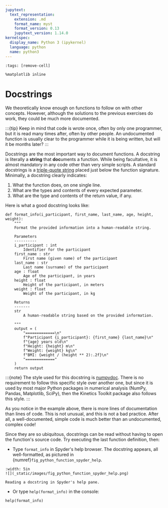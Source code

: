 ```yaml
---
jupytext:
  text_representation:
    extension: .md
    format_name: myst
    format_version: 0.13
    jupytext_version: 1.14.0
kernelspec:
  display_name: Python 3 (ipykernel)
  language: python
  name: python3
---
```


```{code-cell} ipython3
:tags: [remove-cell]

%matplotlib inline
```

# Docstrings

We theoretically know enough on functions to follow on with other concepts. However, although the solutions to the previous exercises do work, they could be much more documented.

:::{tip}
Keep in mind that code is wrote once, often by only one programmer, but it is read many times after, often by other people. An undocumented function is usually clear to the programmer while it is being written, but will it be months later?
:::

Docstrings are the most important way to document functions. A docstring is literally a **string** that **doc**uments a function. While being facultative, it is almost mandatory in any code other than very simple scripts. A standard docstrings is a [triple-quote string](python_strings_triple_quotes.md) placed just below the function signature. Minimally, a docstring clearly indicates:

1. What the function does, on one single line.
2. What are the types and contents of every expected parameter.
3. What are the type and contents of the return value, if any.

Here is what a good docstring looks like:

```{code-cell} ipython3
def format_info(i_participant, first_name, last_name, age, height, weight):
    """
    Format the provided information into a human-readable string.

    Parameters
    ----------
    i_participant : int
        Identifier for the participant
    first_name : str
        First name (given name) of the participant
    last_name : str
        Last name (surname) of the participant
    age : float
        Age of the participant, in years
    height : float
        Height of the participant, in meters
    weight : float
        Weight of the participant, in kg

    Returns
    -------
    str
        A human-readable string based on the provided information.

    """
    output = (
        "=============\n"
        f"Participant {i_participant}: {first_name} {last_name}\n"
        f"{age} years old\n"
        f"Height: {height} m\n"
        f"Weight: {weight} kg\n"
        f"BMI: {weight / (height ** 2):.2f}\n"
        "============="
    )
    return output
```

:::{note}
The style used for this docstring is [numpydoc](https://numpydoc.readthedocs.io/en/latest/format.html). There is no requirement to follow this specific style over another one, but since it is used by most major Python packages in numerical analysis (NumPy, Pandas, Matplotlib, SciPy), then the Kinetics Toolkit package also follows this style.
:::

As you notice in the example above, there is more lines of documentation than lines of code. This is not unusual, and this is not a bad practice. After all, a well-documented, simple code is much better than an undocumented, complex code!

Since they are so ubiquitous, docstrings can be read without having to open the function's source code. Try executing the last function definition, then:

- Type `format_info` in Spyder's help browser. The docstring appears, all well-formatted, as pictured in {numref}`fig_python_function_spyder_help`.

```{figure-md} fig_python_function_spyder_help
:width: 5in
![](_static/images/fig_python_function_spyder_help.png)

Reading a docstring in Spyder's help pane.
```

- Or type `help(format_info)` in the console:

```{code-cell} ipython3
help(format_info)
```
